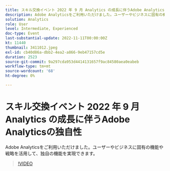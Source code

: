 ```yaml
---
title: スキル交換イベント 2022 年 9 月 Analytics の成長に伴うAdobe Analyticsの独自性
description: Adobe Analyticsをご利用いただけました。ユーザーやビジネスに固有の機能や戦略を活用して、独自の機能を実現できます。
solution: Analytics
role: User
level: Intermediate, Experienced
doc-type: Event
last-substantial-update: 2022-11-11T00:00:00Z
kt: 11440
thumbnail: 3411012.jpeg
exl-id: cb40d86a-dbb2-4ea2-a866-9eb47157cd5e
duration: 2523
source-git-commit: 9a297cda953d4414131657f9ac84580aea0eabeb
workflow-type: tm+mt
source-wordcount: '68'
ht-degree: 0%

---
```


# スキル交換イベント 2022 年 9 月 Analytics の成長に伴うAdobe Analyticsの独自性

Adobe Analyticsをご利用いただけました。ユーザーやビジネスに固有の機能や戦略を活用して、独自の機能を実現できます。

>[!VIDEO](https://video.tv.adobe.com/v/3411012/?quality=12&learn=on)
